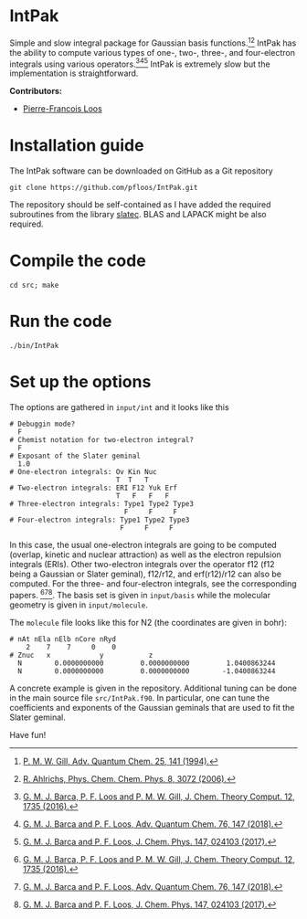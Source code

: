 # IntPak

Simple and slow integral package for Gaussian basis functions.[^1][^2]
IntPak has the ability to compute various types of one-, two-, three-, and four-electron integrals using various operators.[^3][^4][^5]
IntPak is extremely slow but the implementation is straightforward.

**Contributors:**
- [Pierre-Francois Loos](https://pfloos.github.io/WEB_LOOS)

# Installation guide
The IntPak software can be downloaded on GitHub as a Git repository
```
git clone https://github.com/pfloos/IntPak.git
```
The repository should be self-contained as I have added the required subroutines from the library [slatec](https://netlib.org/slatec/).
BLAS and LAPACK might be also required.

# Compile the code

```
cd src; make
```

# Run the code

```
./bin/IntPak
```
# Set up the options

The options are gathered in `input/int` and it looks like this

```
# Debuggin mode?
  F
# Chemist notation for two-electron integral?
  F
# Exposant of the Slater geminal
  1.0
# One-electron integrals: Ov Kin Nuc
                          T  T   T
# Two-electron integrals: ERI F12 Yuk Erf
                          T   F   F   F
# Three-electron integrals: Type1 Type2 Type3
                            F     F     F
# Four-electron integrals: Type1 Type2 Type3
                           F     F     F
```
In this case, the usual one-electron integrals are going to be computed (overlap, kinetic and nuclear attraction) as well as the electron repulsion integrals (ERIs). Other two-electron integrals over the operator f12 (f12 being a Gaussian or Slater geminal), f12/r12, and erf(r12)/r12 can also be computed. For the three- and four-electron integrals, see the corresponding papers. [^3][^4][^5].
The basis set is given in `input/basis` while the molecular geometry is given in `input/molecule`.

The `molecule` file looks like this for N2 (the coordinates are given in bohr):

```
# nAt nEla nElb nCore nRyd
    2    7    7     0    0
# Znuc   x            y           z
  N        0.0000000000         0.0000000000         1.0400863244
  N        0.0000000000         0.0000000000        -1.0400863244
```

A concrete example is given in the repository.
Additional tuning can be done in the main source file `src/IntPak.f90`.
In particular, one can tune the coefficients and exponents of the Gaussian geminals that are used to fit the Slater geminal.

Have fun!

[^1]: [P. M. W. Gill, Adv. Quantum Chem. 25, 141 (1994).](https://doi.org/10.1016/S0065-3276(08)60019-2)
[^2]: [R. Ahlrichs, Phys. Chem. Chem. Phys. 8, 3072 (2006).](https://doi.org/10.1039/B605188J)
[^3]: [G. M. J. Barca, P. F. Loos and P. M. W. Gill, J. Chem. Theory Comput. 12, 1735 (2016).](https://pubs.acs.org/doi/10.1021/acs.jctc.6b00130)
[^4]: [G. M. J. Barca and P. F. Loos, Adv. Quantum Chem. 76, 147 (2018).](http://dx.doi.org/10.1016/bs.aiq.2017.03.004)
[^5]: [G. M. J. Barca and P. F. Loos, J. Chem. Phys. 147, 024103 (2017).](https://doi.org/10.1063/1.4991733)
